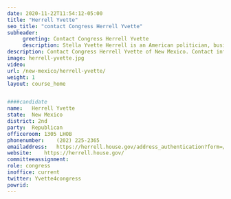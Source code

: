 ```yaml
---
date: 2020-11-22T11:54:12-05:00
title: "Herrell Yvette"
seo_title: "contact Congress Herrell Yvette"
subheader:
     greeting: Contact Congress Herrell Yvette 
     description: Stella Yvette Herrell is an American politician, businesswoman, and real estate agent serving as the U.S. Representative for New Mexico's 2nd congressional district. A member of the Republican Party, she served four terms as a member of the New Mexico House of Representatives for District 51 from 2011 to 2019.
description: Contact Congress Herrell Yvette of New Mexico. Contact information for Herrell Yvette includes email address, phone number, and mailing address.
image: herrell-yvette.jpg
video: 
url: /new-mexico/herrell-yvette/
weight: 1
layout: course_home


####candidate
name:	Herrell Yvette
state:	New Mexico
district: 2nd
party:	Republican
officeroom:	1305 LHOB
phonenumber:	(202) 225-2365
emailaddress:	https://herrell.house.gov/address_authentication?form=/contact
website:	https://herrell.house.gov/
committeeassignment: 
role: congress
inoffice: current
twitter: Yvette4congress
powrid: 
---
```


